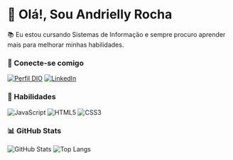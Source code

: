 
# 👋 Olá!, Sou Andrielly Rocha
📚 Eu estou cursando Sistemas de Informação e sempre procuro aprender mais para melhorar minhas habilidades.

### 🤝 Conecte-se comigo
[![Perfil DIO](https://img.shields.io/badge/-Meu%20Perfil%20na%20DIO-000?style=for-the-badge)](https://www.dio.me/users/andrielly_farias21)
[![LinkedIn](https://img.shields.io/badge/LinkedIn-000?style=for-the-badge&logo=linkedin&logoColor=0E76A8)](https://www.linkedin.com/in/andrifarias/)


### 🧠 Habilidades
![JavaScript](https://img.shields.io/badge/JavaScript-000?style=for-the-badge&logo=javascript)
![HTML5](https://img.shields.io/badge/HTML5-000?style=for-the-badge&logo=html5)
![CSS3](https://img.shields.io/badge/CSS3-000?style=for-the-badge&logo=css3&logoColor=264CE4)


### 📊 GitHub Stats
![GitHub Stats](https://github-readme-stats.vercel.app/api?username=AndriFarias&theme=transparent&bg_color=000&border_color=30A3DC&show_icons=true&icon_color=30A3DC&title_color=6a00b0&text_color=FFF)
![Top Langs](https://github-readme-stats-git-masterrstaa-rickstaa.vercel.app/api/top-langs/?username=AndriFarias&layout=compact&bg_color=000&border_color=6a00b0&title_color=6a00b0&text_color=FFF)



